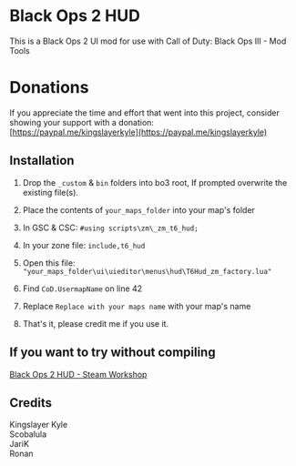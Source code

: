 # Black Ops 2 HUD
This is a Black Ops 2 UI mod for use with Call of Duty: Black Ops III - Mod Tools

# Donations
If you appreciate the time and effort that went into this project, consider showing your support with a donation:\
[https://paypal.me/kingslayerkyle](https://paypal.me/kingslayerkyle)

## Installation
1) Drop the `_custom` & `bin` folders into bo3 root, If prompted overwrite the existing file(s).

2) Place the contents of `your_maps_folder` into your map's folder

3) In GSC & CSC:
`#using scripts\zm\_zm_t6_hud;`

4) In your zone file:
`include,t6_hud`

5) Open this file:
`"your_maps_folder\ui\uieditor\menus\hud\T6Hud_zm_factory.lua"`

6) Find `CoD.UsermapName` on line 42

7) Replace `Replace with your maps name` with your map's name

8) That's it, please credit me if you use it.

## If you want to try without compiling
[Black Ops 2 HUD - Steam Workshop](https://steamcommunity.com/sharedfiles/filedetails/?id=3010399939)

## Credits
Kingslayer Kyle\
Scobalula\
JariK\
Ronan